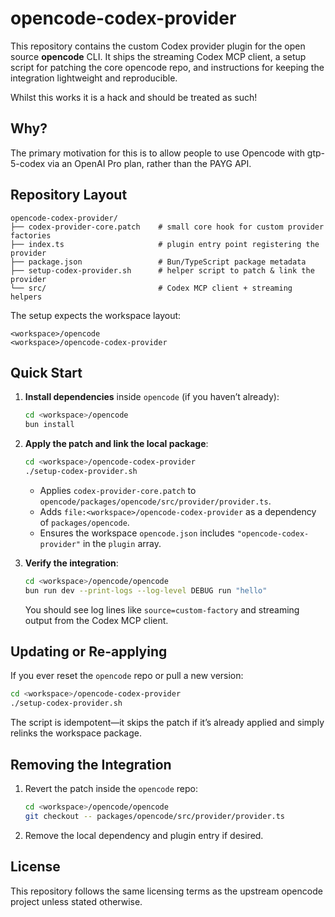 # opencode-codex-provider

This repository contains the custom Codex provider plugin for the open source **opencode** CLI. 
It ships the streaming Codex MCP client, a setup script for patching the core opencode repo, and instructions for keeping the integration lightweight and reproducible.

Whilst this works it is a hack and should be treated as such!

## Why?

The primary motivation for this is to allow people to use Opencode with gtp-5-codex via an OpenAI Pro plan, rather than the PAYG API.

## Repository Layout

```
opencode-codex-provider/
├── codex-provider-core.patch    # small core hook for custom provider factories
├── index.ts                     # plugin entry point registering the provider
├── package.json                 # Bun/TypeScript package metadata
├── setup-codex-provider.sh      # helper script to patch & link the provider
└── src/                         # Codex MCP client + streaming helpers
```

The setup expects the workspace layout:

```
<workspace>/opencode
<workspace>/opencode-codex-provider
```

## Quick Start

1. **Install dependencies** inside `opencode` (if you haven’t already):
   ```bash
   cd <workspace>/opencode
   bun install
   ```

2. **Apply the patch and link the local package**:
   ```bash
   cd <workspace>/opencode-codex-provider
   ./setup-codex-provider.sh
   ```
   - Applies `codex-provider-core.patch` to `opencode/packages/opencode/src/provider/provider.ts`.
   - Adds `file:<workspace>/opencode-codex-provider` as a dependency of `packages/opencode`.
   - Ensures the workspace `opencode.json` includes `"opencode-codex-provider"` in the `plugin` array.

3. **Verify the integration**:
   ```bash
   cd <workspace>/opencode/opencode
   bun run dev --print-logs --log-level DEBUG run "hello"
   ```
   You should see log lines like `source=custom-factory` and streaming output from the Codex MCP client.

## Updating or Re-applying

If you ever reset the `opencode` repo or pull a new version:

```bash
cd <workspace>/opencode-codex-provider
./setup-codex-provider.sh
```

The script is idempotent—it skips the patch if it’s already applied and simply relinks the workspace package.

## Removing the Integration

1. Revert the patch inside the `opencode` repo:
   ```bash
   cd <workspace>/opencode/opencode
   git checkout -- packages/opencode/src/provider/provider.ts
   ```
2. Remove the local dependency and plugin entry if desired.

## License

This repository follows the same licensing terms as the upstream opencode project unless stated otherwise.
